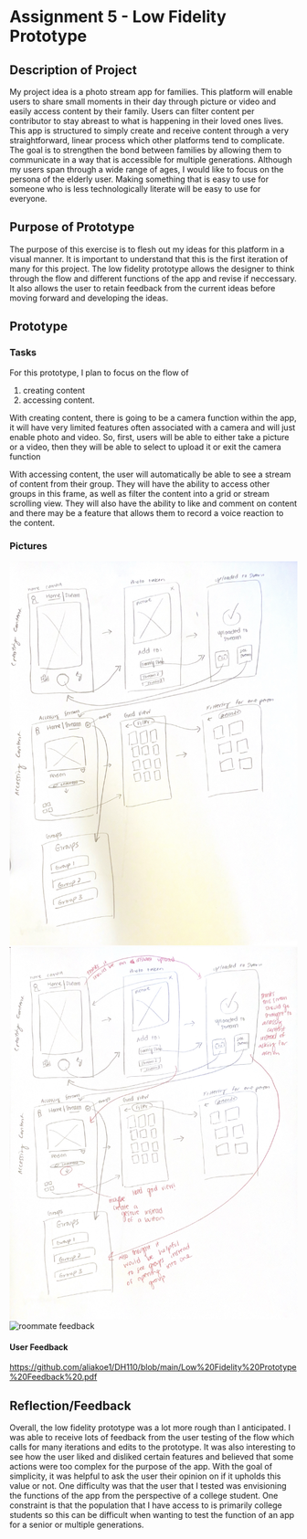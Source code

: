# Assignment 5 - Low Fidelity Prototype 

## Description of Project 

  My project idea is a photo stream app for families. This platform will enable users to share small moments in their day through picture or video and easily access content by their family. Users can filter content per contributor to stay abreast to what is happening in their loved ones lives. This app is structured to simply create and receive content through a very straightforward, linear process which other platforms tend to complicate. The goal is to strengthen the bond between families by allowing them to communicate in a way that is accessible for multiple generations. Although my users span through a wide range of ages, I would like to focus on the persona of the elderly user. Making something that is easy to use for someone who is less technologically literate will be easy to use for everyone. 

## Purpose of Prototype 

  The purpose of this exercise is to flesh out my ideas for this platform in a visual manner. It is important to understand that this is the first iteration of many for this project. The low fidelity prototype allows the designer to think through the flow and different functions of the app and revise if neccessary. It also allows the user to retain feedback from the current ideas before moving forward and developing the ideas. 
  
## Prototype
### Tasks 
  For this prototype, I plan to focus on the flow of 
  1) creating content 
  2) accessing content. 

With creating content, there is going to be a camera function within the app, it will have very limited features often associated with a camera and will just enable photo and video. So, first, users will be able to either take a picture or a video, then they will be able to select to upload it or exit the camera function 

With accessing content, the user will automatically be able to see a stream of content from their group. They will have the ability to access other groups in this frame, as well as filter the content into a grid or stream scrolling view. They will also have the ability to like and comment on content and there may be a feature that allows them to record a voice reaction to the content. 

### Pictures 
![lo -fidelity prototype](https://github.com/aliakoe1/DH110/blob/main/a5/lofi1.png)
![feedback](https://github.com/aliakoe1/DH110/blob/main/a5/lofif.png)
![roommate feedback]()

#### User Feedback 
https://github.com/aliakoe1/DH110/blob/main/Low%20Fidelity%20Prototype%20Feedback%20.pdf


## Reflection/Feedback 

Overall, the low fidelity prototype was a lot more rough than I anticipated. I was able to receive lots of feedback from the user testing of the flow which calls for many iterations and edits to the prototype. It was also interesting to see how the user liked and disliked certain features and believed that some actions were too complex for the purpose of the app. With the goal of simplicity, it was helpful to ask the user their opinion on if it upholds this value or not. One difficulty was that the user that I tested was envisioning the functions of the app from the perspective of a college student. One constraint is that the population that I have access to is primarily college students so this can be difficult when wanting to test the function of an app for a senior or multiple generations. 
